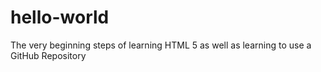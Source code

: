 # hello-world
The very beginning steps of learning HTML 5 as well as learning to use a GitHub Repository
